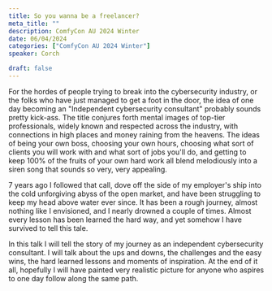 ```yaml
---
title: So you wanna be a freelancer?
meta_title: ""
description: ComfyCon AU 2024 Winter
date: 06/04/2024
categories: ["ComfyCon AU 2024 Winter"]
speaker: Corch

draft: false
---
```

For the hordes of people trying to break into the cybersecurity industry, or the folks who have just managed to get a foot in the door, the idea of one day becoming an "Independent cybersecurity consultant" probably sounds pretty kick-ass. The title conjures forth mental images of top-tier professionals, widely known and respected across the industry, with connections in high places and money raining from the heavens. The ideas of being your own boss, choosing your own hours, choosing what sort of clients you will work with and what sort of jobs you'll do, and getting to keep 100% of the fruits of your own hard work all blend melodiously into a siren song that sounds so very, very appealing.

7 years ago I followed that call, dove off the side of my employer's ship into the cold unforgiving abyss of the open market, and have been struggling to keep my head above water ever since. It has been a rough journey, almost nothing like I envisioned, and I nearly drowned a couple of times. Almost every lesson has been learned the hard way, and yet somehow I have survived to tell this tale.

In this talk I will tell the story of my journey as an independent cybersecurity consultant. I will talk about the ups and downs, the challenges and the easy wins, the hard learned lessons and moments of inspiration. At the end of it all, hopefully I will have painted very realistic picture for anyone who aspires to one day follow along the same path.
